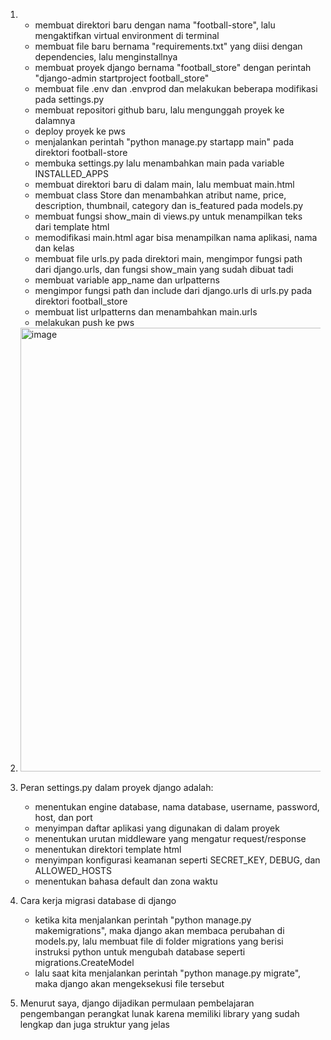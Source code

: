 1. - membuat direktori baru dengan nama "football-store", lalu mengaktifkan virtual environment di terminal
   - membuat file baru bernama "requirements.txt" yang diisi dengan dependencies, lalu menginstallnya
   - membuat proyek django bernama "football_store" dengan perintah "django-admin startproject football_store"
   - membuat file .env dan .envprod dan melakukan beberapa modifikasi pada settings.py
   - membuat repositori github baru, lalu mengunggah proyek ke dalamnya
   - deploy proyek ke pws
   - menjalankan perintah "python manage.py startapp main" pada direktori football-store
   - membuka settings.py lalu menambahkan main pada variable INSTALLED_APPS
   - membuat direktori baru di dalam main, lalu membuat main.html
   - membuat class Store dan menambahkan atribut name, price, description, thumbnail, category dan is_featured pada models.py
   - membuat fungsi show_main di views.py untuk menampilkan teks dari template html
   - memodifikasi main.html agar bisa menampilkan nama aplikasi, nama dan kelas
   - membuat file urls.py pada direktori main, mengimpor fungsi path dari django.urls, dan fungsi show_main yang sudah dibuat tadi
   - membuat variable app_name dan urlpatterns
   - mengimpor fungsi path dan include dari django.urls di urls.py pada direktori football_store
   - membuat list urlpatterns dan menambahkan main.urls
   - melakukan push ke pws

2. <img width="667" height="710" alt="image" src="https://github.com/user-attachments/assets/177aa5b8-0d89-4363-87e7-26906733918d" />
3. Peran settings.py dalam proyek django adalah:
   - menentukan engine database, nama database, username, password, host, dan port
   - menyimpan daftar aplikasi yang digunakan di dalam proyek
   - menentukan urutan middleware yang mengatur request/response
   - menentukan direktori template html
   - menyimpan konfigurasi keamanan seperti SECRET_KEY, DEBUG, dan ALLOWED_HOSTS
   - menentukan bahasa default dan zona waktu
4. Cara kerja migrasi database di django
   - ketika kita menjalankan perintah "python manage.py makemigrations", maka django akan membaca perubahan di models.py, lalu membuat file di folder migrations yang berisi instruksi python untuk mengubah database seperti migrations.CreateModel
   - lalu saat kita menjalankan perintah "python manage.py migrate", maka django akan mengeksekusi file tersebut
5. Menurut saya, django dijadikan permulaan pembelajaran pengembangan perangkat lunak karena memiliki library yang sudah lengkap dan juga struktur yang jelas
